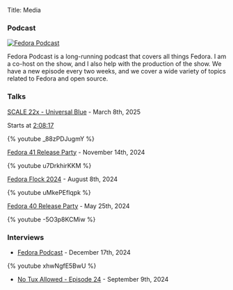 Title: Media

### Podcast

<a href="https://podcast.fedoraproject.org">![Fedora Podcast]({static}/images/media/podcast.png)</a>

Fedora Podcast is a long-running podcast that covers all things Fedora. I am a co-host on the show, and I also help with the production of the show. We have a new episode every two weeks, and we cover a wide variety of topics related to Fedora and open source.


### Talks

[SCALE 22x - Universal Blue](https://www.youtube.com/live/_88zPDJugmY?si=tj5Jl_eK6PApcDpW&t=7697) - March 8th, 2025

Starts at [2:08:17](https://www.youtube.com/live/_88zPDJugmY?si=tj5Jl_eK6PApcDpW&t=7697)

{% youtube _88zPDJugmY %}

[Fedora 41 Release Party](https://www.youtube.com/watch?v=u7DrkhirKKM&) - November 14th, 2024

{% youtube u7DrkhirKKM %}

[Fedora Flock 2024](https://youtu.be/uMkePEflqpk?si=-anE9qHwmamzs0bv) - August 8th, 2024

{% youtube uMkePEflqpk %}

[Fedora 40 Release Party](https://youtu.be/-5O3p8KCMiw?si=_6dX56pWirDx_qt7) - May 25th, 2024

{% youtube -5O3p8KCMiw %}

### Interviews

- [Fedora Podcast](https://www.youtube.com/watch?v=xhwNgfE5BwU&t=2s&pp=ygUOZmVkb3JhIHBvZGNhc3Q%3D) - December 17th, 2024

{% youtube xhwNgfE5BwU %}

- [No Tux Allowed - Episode 24](https://show.tuxbase.com/@nta/episodes/weve-done-ublue-it-now) - September 9th, 2024
